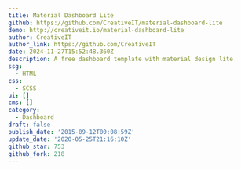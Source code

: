 ```yaml
---
title: Material Dashboard Lite
github: https://github.com/CreativeIT/material-dashboard-lite
demo: http://creativeit.io/material-dashboard-lite
author: CreativeIT
author_link: https://github.com/CreativeIT
date: 2024-11-27T15:52:48.360Z
description: A free dashboard template with material design lite
ssg:
  - HTML
css:
  - SCSS
ui: []
cms: []
category:
  - Dashboard
draft: false
publish_date: '2015-09-12T00:08:59Z'
update_date: '2020-05-25T21:16:10Z'
github_star: 753
github_fork: 218
---
```

